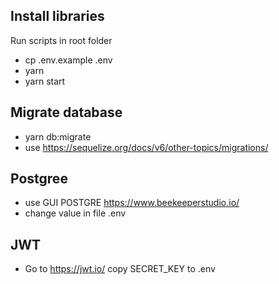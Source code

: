 ## Install libraries
 Run scripts in root folder
- cp .env.example .env
- yarn 
- yarn start

## Migrate database
- yarn db:migrate
- use https://sequelize.org/docs/v6/other-topics/migrations/

## Postgree 
- use GUI POSTGRE https://www.beekeeperstudio.io/
- change value in file .env 

## JWT 
- Go to https://jwt.io/ copy SECRET_KEY to .env 

##

